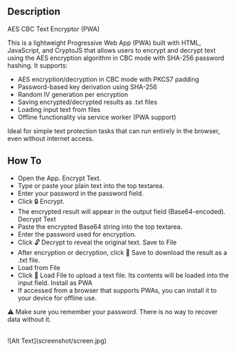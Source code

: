 ## Description ##

AES CBC Text Encryptor (PWA)

This is a lightweight Progressive Web App (PWA) built with HTML, JavaScript, and CryptoJS that allows users to encrypt and decrypt text using the AES encryption algorithm in CBC mode with SHA-256 password hashing. It supports:

*    AES encryption/decryption in CBC mode with PKCS7 padding
*   Password-based key derivation using SHA-256
*    Random IV generation per encryption
*   Saving encrypted/decrypted results as .txt files
*    Loading input text from files
*    Offline functionality via service worker (PWA support)

Ideal for simple text protection tasks that can run entirely in the browser, even without internet access.

## How To ##

* Open the App.
Encrypt Text. 
* Type or paste your plain text into the top textarea.
* Enter your password in the password field.
* Click 🔒 Encrypt.
* The encrypted result will appear in the output field (Base64-encoded).
Decrypt Text
* Paste the encrypted Base64 string into the top textarea.
* Enter the password used for encryption.
* Click 🔓 Decrypt to reveal the original text.
Save to File
* After encryption or decryption, click 💾 Save to download the result as a .txt file.
* Load from File
* Click 📁 Load File to upload a text file. Its contents will be loaded into the input field.
Install as PWA
* If accessed from a browser that supports PWAs, you can install it to your device for offline use.

⚠️ Make sure you remember your password. There is no way to recover data without it.

<br>
![Alt Text](screenshot/screen.jpg)